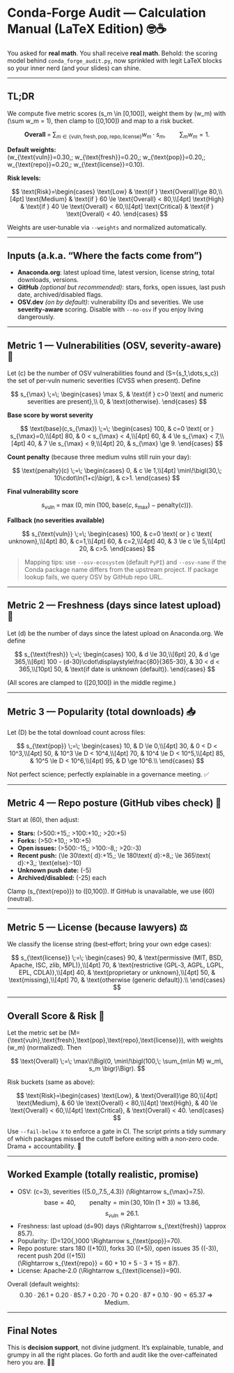 # Conda‑Forge Audit — Calculation Manual (LaTeX Edition) 🤓☕️

You asked for **real math**. You shall receive **real math**. Behold: the scoring model behind `conda_forge_audit.py`, now sprinkled with legit LaTeX blocks so your inner nerd (and your slides) can shine.

---

## TL;DR

We compute five metric scores \(s_m \in [0,100]\), weight them by \(w_m\) with \(\sum w_m = 1\), then clamp to \([0,100]\) and map to a risk bucket.

$$
\mathbf{Overall} \;=\; \sum_{m \in \{\text{vuln},\,\text{fresh},\,\text{pop},\,\text{repo},\,\text{license}\}} 
w_m \cdot s_m,
\qquad \sum_m w_m = 1.
$$

**Default weights:**  
\(w_{\text{vuln}}=0.30,\; w_{\text{fresh}}=0.20,\; w_{\text{pop}}=0.20,\; w_{\text{repo}}=0.20,\; w_{\text{license}}=0.10\).

**Risk levels:**

$$
\text{Risk}=\begin{cases}
\text{Low} & \text{if } \text{Overall}\ge 80,\\[4pt]
\text{Medium} & \text{if } 60 \le \text{Overall} < 80,\\[4pt]
\text{High} & \text{if } 40 \le \text{Overall} < 60,\\[4pt]
\text{Critical} & \text{if } \text{Overall} < 40.
\end{cases}
$$

Weights are user‑tunable via `--weights` and normalized automatically.

---

## Inputs (a.k.a. “Where the facts come from”)

- **Anaconda.org**: latest upload time, latest version, license string, total downloads, versions.
- **GitHub** *(optional but recommended)*: stars, forks, open issues, last push date, archived/disabled flags.
- **OSV.dev** *(on by default)*: vulnerability IDs and severities. We use **severity‑aware** scoring. Disable with `--no-osv` if you enjoy living dangerously.

---

## Metric 1 — Vulnerabilities (OSV, severity‑aware) 🐛

Let \(c\) be the number of OSV vulnerabilities found and \(S=\{s_1,\dots,s_c\}\) the set of per‑vuln numeric severities (CVSS when present). Define

$$
s_{\max} \;=\; \begin{cases}
\max S, & \text{if } c>0 \text{ and numeric severities are present},\\
0, & \text{otherwise}.
\end{cases}
$$

**Base score by worst severity**

$$
\text{base}(c,s_{\max}) \;=\; \begin{cases}
100, & c=0 \text{ or } s_{\max}=0,\\[4pt]
80, & 0 < s_{\max} < 4,\\[4pt]
60, & 4 \le s_{\max} < 7,\\[4pt]
40, & 7 \le s_{\max} < 9,\\[4pt]
20, & s_{\max} \ge 9.
\end{cases}
$$

**Count penalty** (because three medium vulns still ruin your day):

$$
\text{penalty}(c) \;=\; \begin{cases}
0, & c \le 1,\\[4pt]
\min\!\bigl(30,\; 10\cdot\ln(1+c)\bigr), & c>1.
\end{cases}
$$

**Final vulnerability score**

$$
s_{\text{vuln}} \;=\; \max\!\bigl(0,\; \min\!\bigl(100,\; \text{base}(c,s_{\max}) \;-\; \text{penalty}(c)\bigr)\bigr).
$$

**Fallback (no severities available)**

$$
s_{\text{vuln}} \;=\; \begin{cases}
100, & c=0 \text{ or } c \text{ unknown},\\[4pt]
80, & c=1,\\[4pt]
60, & c=2,\\[4pt]
40, & 3 \le c \le 5,\\[4pt]
20, & c>5.
\end{cases}
$$

> Mapping tips: use `--osv-ecosystem` (default `PyPI`) and `--osv-name` if the Conda package name differs from the upstream project. If package lookup fails, we query OSV by GitHub repo URL.

---

## Metric 2 — Freshness (days since latest upload) 🧃

Let \(d\) be the number of days since the latest upload on Anaconda.org. We define

$$
s_{\text{fresh}} \;=\; \begin{cases}
100, & d \le 30,\\[6pt]
20, & d \ge 365,\\[6pt]
100 - (d-30)\cdot\displaystyle\frac{80}{365-30}, & 30 < d < 365,\\[10pt]
50, & \text{if date is unknown (default)}.
\end{cases}
$$

(All scores are clamped to \([20,100]\) in the middle regime.)

---

## Metric 3 — Popularity (total downloads) 📥

Let \(D\) be the total download count across files:

$$
s_{\text{pop}} \;=\; \begin{cases}
10, & D \le 0,\\[4pt]
30, & 0 < D < 10^3,\\[4pt]
50, & 10^3 \le D < 10^4,\\[4pt]
70, & 10^4 \le D < 10^5,\\[4pt]
85, & 10^5 \le D < 10^6,\\[4pt]
95, & D \ge 10^6.\\
\end{cases}
$$

Not perfect science; perfectly explainable in a governance meeting. ✅

---

## Metric 4 — Repo posture (GitHub vibes check) 🧭

Start at \(60\), then adjust:

- **Stars:** \(>500:+15,\; >100:+10,\; >20:+5\)
- **Forks:** \(>50:+10,\; >10:+5\)
- **Open issues:** \(>500:-15,\; >100:-8,\; >20:-3\)
- **Recent push:** \(\le 30\text{ d}:+15,\; \le 180\text{ d}:+8,\; \le 365\text{ d}:+3,\; \text{else}:-10\)
- **Unknown push date:** \(-5\)
- **Archived/disabled:** \(-25\) each

Clamp \(s_{\text{repo}}\) to \([0,100]\). If GitHub is unavailable, we use \(60\) (neutral).

---

## Metric 5 — License (because lawyers) ⚖️

We classify the license string (best‑effort; bring your own edge cases):

$$
s_{\text{license}} \;=\; \begin{cases}
90, & \text{permissive (MIT, BSD, Apache, ISC, zlib, MPL)},\\[4pt]
70, & \text{restrictive (GPL‑3, AGPL, LGPL, EPL, CDLA)},\\[4pt]
40, & \text{proprietary or unknown},\\[4pt]
50, & \text{missing},\\[4pt]
70, & \text{otherwise (generic default)}.\\
\end{cases}
$$

---

## Overall Score & Risk 🎯

Let the metric set be \(M=\{\text{vuln},\text{fresh},\text{pop},\text{repo},\text{license}\}\), with weights \(w_m\) (normalized). Then

$$
\text{Overall} \;=\; \max\!\Bigl(0, \min\!\bigl(100,\; \sum_{m\in M} w_m\, s_m \bigr)\Bigr).
$$

Risk buckets (same as above):

$$
\text{Risk}=\begin{cases}
\text{Low}, & \text{Overall}\ge 80,\\[4pt]
\text{Medium}, & 60 \le \text{Overall} < 80,\\[4pt]
\text{High}, & 40 \le \text{Overall} < 60,\\[4pt]
\text{Critical}, & \text{Overall} < 40.
\end{cases}
$$

Use `--fail-below X` to enforce a gate in CI. The script prints a tidy summary of which packages missed the cutoff before exiting with a non‑zero code. Drama + accountability. 💅

---

## Worked Example (totally realistic, promise)

- OSV: \(c=3\), severities \(\{5.0,\,7.5,\,4.3\}\) \(\Rightarrow s_{\max}=7.5\).
  $$\text{base}=40,\qquad \text{penalty}=\min(30,\,10\ln(1+3)) \approx 13.86,$$
  $$s_{\text{vuln}} \approx 26.1.$$
- Freshness: last upload \(d=90\) days \(\Rightarrow s_{\text{fresh}} \approx 85.7\).
- Popularity: \(D=120{,}000 \Rightarrow s_{\text{pop}}=70\).
- Repo posture: stars 180 \((+10)\), forks 30 \((+5)\), open issues 35 \((-3)\), recent push 20d \((+15)\)  
  \(\Rightarrow s_{\text{repo}} = 60 + 10 + 5 - 3 + 15 = 87\).
- License: Apache‑2.0 \(\Rightarrow s_{\text{license}}=90\).

Overall (default weights):
$$
0.30\cdot 26.1 + 0.20\cdot 85.7 + 0.20\cdot 70 + 0.20\cdot 87 + 0.10\cdot 90
= 65.37 \;\Rightarrow\; \text{Medium}.
$$

---

## Final Notes

This is **decision support**, not divine judgment. It’s explainable, tunable, and grumpy in all the right places. Go forth and audit like the over‑caffeinated hero you are. 🦸‍♂️
